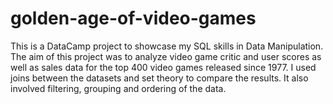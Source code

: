 # golden-age-of-video-games
This is a DataCamp project to showcase my SQL skills in Data Manipulation. The aim of this project was to analyze video game critic and user scores as well as sales data for the top 400 video games released since 1977. 
I used joins between the datasets and set theory to compare the results. It also involved filtering, grouping and ordering of the data.
